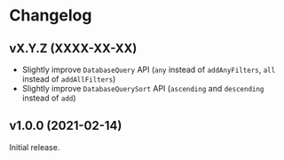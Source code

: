 # Changelog

## vX.Y.Z (XXXX-XX-XX)

- Slightly improve `DatabaseQuery` API (`any` instead of `addAnyFilters`, `all` instead of `addAllFilters`)
- Slightly improve `DatabaseQuerySort` API (`ascending` and `descending` instead of `add`)

## v1.0.0 (2021-02-14)

Initial release.
